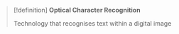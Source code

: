 > [!definition]
> **Optical Character Recognition**
> 
> Technology that recognises text within a digital image